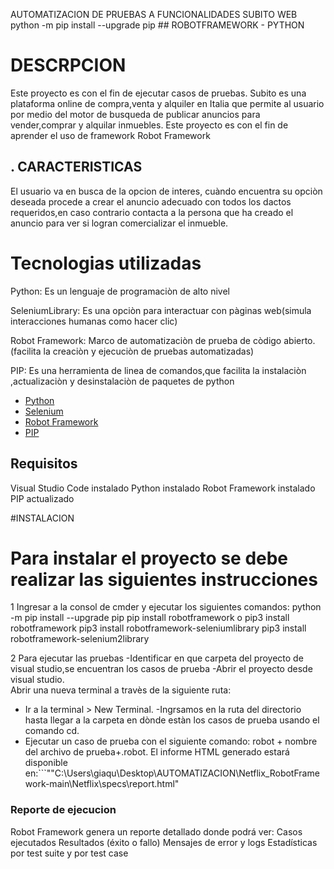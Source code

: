 AUTOMATIZACION DE PRUEBAS A FUNCIONALIDADES SUBITO WEB
python -m pip install --upgrade pip ## ROBOTFRAMEWORK - PYTHON

# DESCRPCION
Este proyecto es con el fin de ejecutar casos de pruebas.
Subito es una plataforma online de compra,venta y alquiler en Italia que permite al usuario por medio del motor de busqueda de  publicar anuncios para vender,comprar y alquilar  inmuebles.
Este proyecto es con el fin de aprender el uso de  framework Robot Framework


## . CARACTERISTICAS
El usuario va en busca de la opcion de interes, cuàndo encuentra su opciòn deseada procede a crear el anuncio adecuado con todos los dactos requeridos,en caso contrario contacta a la persona que ha creado el anuncio para ver si logran comercializar el inmueble.

# Tecnologias utilizadas

Python:  Es un lenguaje de programaciòn de alto nivel

SeleniumLibrary:  Es una opciòn para interactuar con pàginas web(simula interacciones humanas como hacer clic)

Robot Framework: Marco de automatizaciòn de prueba de còdigo abierto.(facilita la creaciòn y ejecuciòn de pruebas automatizadas)


PIP:  Es una herramienta de linea de comandos,que facilita la instalaciòn ,actualizaciòn y desinstalaciòn de paquetes de python

* [Python](https://www.python.org/downloads/)
* [Selenium](https://robotframework.org/SeleniumLibrary/)
* [Robot Framework](https://robotframework.org)
* [PIP](https://www.groovypost.com/howto/install-pip-on-a-mac/)

## Requisitos
Visual Studio Code instalado
Python instalado
Robot Framework instalado
PIP actualizado

#INSTALACION

# Para instalar el  proyecto se debe realizar las siguientes instrucciones
1 Ingresar a la consol de cmder y ejecutar los siguientes comandos:
python -m pip install --upgrade pip
pip install robotframework o pip3 install robotframework
pip3 install robotframework-seleniumlibrary
pip3 install robotframework-selenium2library

2 Para ejecutar las pruebas
 -Identificar en que carpeta del proyecto de visual studio,se encuentran los casos de prueba
 -Abrir el proyecto desde visual studio.  
 Abrir una nueva terminal a travès de la  siguiente ruta:
 - Ir a la terminal > New Terminal.
 -Ingrsamos en la ruta del directorio hasta llegar a la carpeta en dònde estàn los casos de prueba usando el comando cd.
 - Ejecutar un caso de prueba con el siguiente comando: robot + nombre del archivo de prueba+.robot.
El informe HTML generado estará disponible en:```""C:\Users\giaqu\Desktop\AUTOMATIZACION\Netflix_RobotFramework-main\Netflix\specs\report.html"

### Reporte de ejecucion
Robot Framework genera un reporte detallado donde podrá ver:
Casos ejecutados
Resultados (éxito o fallo)
Mensajes de error y logs
Estadísticas por test suite y por test case
